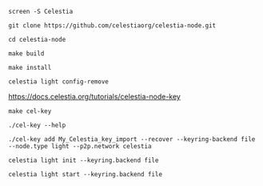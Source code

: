 ```shell
screen -S Celestia
```

```shell
git clone https://github.com/celestiaorg/celestia-node.git
```

```shell
cd celestia-node
```

```shell
make build
```

```shell
make install
```

```shell
celestia light config-remove
```

https://docs.celestia.org/tutorials/celestia-node-key

```shell
make cel-key
```

```shell
./cel-key --help
```

```shell
./cel-key add My_Celestia_key_import --recover --keyring-backend file --node.type light --p2p.network celestia
```

```shell
celestia light init --keyring.backend file
```

```shell
celestia light start --keyring.backend file
```
